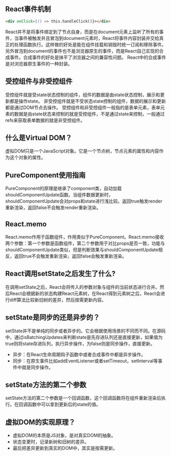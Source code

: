 ## React事件机制
```html
<div onClick={() => this.handleClick()}></div>
```
React并不是将事件绑定到了节点自身，而是在document元素上监听了所有的事件，当事件被触发并且冒泡到document元素时，React将事件内容封装并交给真正的处理函数执行。这样做的好处是能在组件挂载和销毁时统一订阅和移除事件。
另外冒泡到document的事件也不是浏览器原生的事件，而是React自己实现的合成事件。合成事件的好处是抹平了浏览器之间的兼容性问题。
React中的合成事件是对浏览器原生事件的一种封装。
## 受控组件与非受控组件
受控组件就是受state状态控制的组件，组件的数据是由state状态控制，展示和更新都是操作state。
非受控组件就是不受状态state控制的组件，数据的展示和更新都是通过DOM节点去操作。
受控组件和非受控组件一般指的是表单元素，表单元素的数据是由state状态来控制的就是受控组件，不是通过state来控制，一般通过refs来获取表单数据的就是非受控组件。
## 什么是Virtual DOM？
虚拟DOM只是一个JavaScript对象。它是一个节点树，节点元素的属性和内容作为这个对象的属性。
## PureComponent使用指南
PureComponent的原理是继承了component类，自动加载shouldComponentUpdate函数。当组件数据更新时，shouldComponentUpdate会对props和state进行浅比较。返回true触发render重新渲染，返回false不会触发render重新渲染。
## React.memo
React.memo作用于函数组件，作用类似于PureComponent。React.memo接收两个参数：第一个参数是函数组件，第二个参数用于对比props是否一致，功能与shouldComponentUpdate类似，但是判断效果与shouldComponentUpdate相反，返回true不会触发重新渲染，返回false会触发重新渲染。
## React调用setState之后发生了什么?
在调用setState之后，React会将传入的参数对象与组件的当前状态进行合并。然后React会根据新的状态构建React元素树，在React得到元素树之后，React会进行diff算法比较新旧树的差异，然后按需更新内容。
## setState是同步的还是异步的？
setState并不是单纯的同步或者异步的。它会根据使用场景的不同而不同。在源码中，通过isBatchingUpdates来判断state是先存进队列还是直接更新，如果值为true则将state存进队列，执行异步操作，为false则是同步操作，直接更新。
+ 异步：在React生命周期钩子函数中或者合成事件中都是异步操作。
+ 同步：在原生事件比如addEventListener或者setTimeout，setInterval等事件中就是同步操作。
## setState方法的第二个参数
setState方法的第二个参数是一个回调函数，这个回调函数将在组件重新渲染后执行。在回调函数中可以拿到更新后的state的值。
## 虚拟DOM的实现原理？
+ 虚拟DOM的本质是JS对象，是对真实DOM的抽象。
+ 状态变更时，记录新树和旧树的差异。
+ 最后把差异更新到真实的DOM中，其实是按需更新。
## 